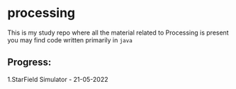 # processing

This is my study repo where all the material related to Processing is present you may find code written primarily in `java`

## Progress:

1.StarField Simulator - 21-05-2022 
